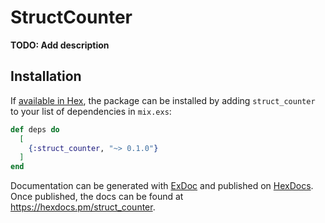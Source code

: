 # StructCounter

**TODO: Add description**

## Installation

If [available in Hex](https://hex.pm/docs/publish), the package can be installed
by adding `struct_counter` to your list of dependencies in `mix.exs`:

```elixir
def deps do
  [
    {:struct_counter, "~> 0.1.0"}
  ]
end
```

Documentation can be generated with [ExDoc](https://github.com/elixir-lang/ex_doc)
and published on [HexDocs](https://hexdocs.pm). Once published, the docs can
be found at <https://hexdocs.pm/struct_counter>.

